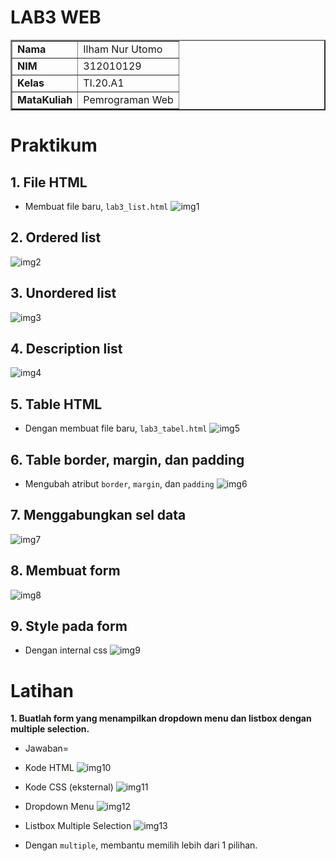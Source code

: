 # LAB3 WEB

<table border="2" cellpading="10">
  <tr>
    <td><b>Nama</b></td>
    <td>Ilham Nur Utomo</td>
  </tr>
  <tr>
    <td><b>NIM</b></td>
    <td>312010129</td>
  </tr>
  <tr>
    <td><b>Kelas</b></td>
    <td>TI.20.A1</td>
  </tr>
  <tr>
    <td><b>MataKuliah</b></td>
    <td>Pemrograman Web</td>
  </tr>
</table>

# <b>Praktikum</b>

## <b>1. File HTML </b>
- Membuat file baru, ``lab3_list.html``
![img1](image/0_1-membuat-list.PNG)

## <b>2. Ordered list </b>
![img2](image/0_2-ordered-list.PNG)

## <b>3. Unordered list </b>
![img3](image/0_3-unordered-list.PNG)

## <b>4. Description list </b>
![img4](image/0_4-description-list.PNG)

## <b>5. Table HTML </b>
- Dengan membuat file baru, ``lab3_tabel.html``
![img5](image/0_5-table.PNG)

## <b>6. Table border, margin, dan padding </b>
- Mengubah atribut ``border``, ``margin``, dan ``padding``
![img6](image/0_6-table-border.PNG)

## <b>7. Menggabungkan sel data </b>
![img7](image/0_7-rowspan.PNG)

## <b>8. Membuat form </b>
![img8](image/0_8-membuat-form.PNG)

## <b>9. Style pada form </b>
- Dengan internal css
![img9](image/0_9-inlinecss-styleform.PNG)

# Latihan
<b>1. Buatlah form yang menampilkan dropdown menu dan listbox dengan multiple selection.</b>

- Jawaban=<br>

- Kode HTML
![img10](image/1-html.PNG)<br>

- Kode CSS (eksternal)
![img11](image/2-css.PNG)<br>

- Dropdown Menu
![img12](image//4-%20output.png)<br>

- Listbox Multiple Selection
![img13](image/5-%20output.png)<br>

- Dengan ``multiple``, membantu memilih lebih dari 1 pilihan.